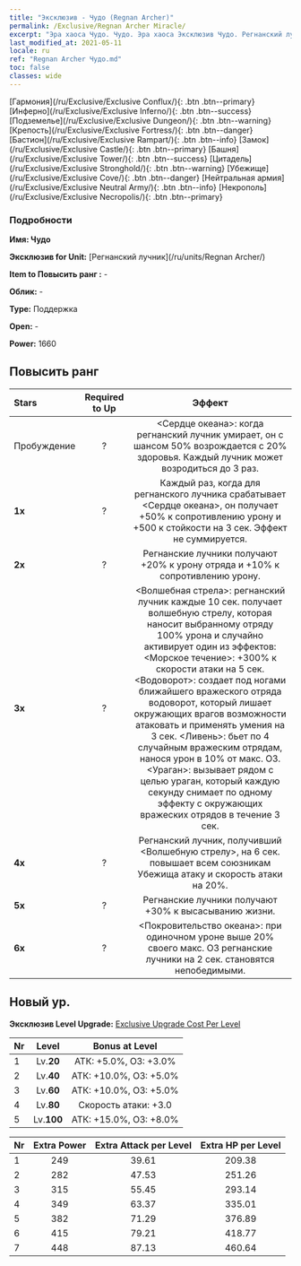 ```yaml
---
title: "Эксклюзив - Чудо (Regnan Archer)"
permalink: /Exclusive/Regnan Archer Miracle/
excerpt: "Эра хаоса Чудо. Чудо. Эра хаоса Эксклюзив Чудо. Регнанский лучник Эксклюзив."
last_modified_at: 2021-05-11
locale: ru
ref: "Regnan Archer Чудо.md"
toc: false
classes: wide
---
```

 [Гармония](/ru/Exclusive/Exclusive Conflux/){: .btn .btn--primary} [Инферно](/ru/Exclusive/Exclusive Inferno/){: .btn .btn--success} [Подземелье](/ru/Exclusive/Exclusive Dungeon/){: .btn .btn--warning} [Крепость](/ru/Exclusive/Exclusive Fortress/){: .btn .btn--danger} [Бастион](/ru/Exclusive/Exclusive Rampart/){: .btn .btn--info} [Замок](/ru/Exclusive/Exclusive Castle/){: .btn .btn--primary} [Башня](/ru/Exclusive/Exclusive Tower/){: .btn .btn--success} [Цитадель](/ru/Exclusive/Exclusive Stronghold/){: .btn .btn--warning} [Убежище](/ru/Exclusive/Exclusive Cove/){: .btn .btn--danger} [Нейтральная армия](/ru/Exclusive/Exclusive Neutral Army/){: .btn .btn--info} [Некрополь](/ru/Exclusive/Exclusive Necropolis/){: .btn .btn--primary} 

### Подробности
 **Имя: Чудо** 

 **Эксклюзив for Unit:** [Регнанский лучник](/ru/units/Regnan Archer/) 

 **Item to Повысить ранг :** -

 **Облик:** -

 **Type:** Поддержка

 **Open:** -

 **Power:** 1660

## Повысить ранг 

  |     Stars    |  Required to Up | Эффект |
  |:-------------|:---------------:|:---------------:|
  |  Пробуждение  | ? | <Сердце океана>: когда регнанский лучник умирает, он с шансом 50% возрождается с 20% здоровья. Каждый лучник может возродиться до 3 раз. |
  | **1x** <i class="fas fa-star"/> | ? | Каждый раз, когда для регнанского лучника срабатывает <Сердце океана>, он получает +50% к сопротивлению урону и +500 к стойкости на 3 сек. Эффект не суммируется. |
  | **2x** <i class="fas fa-star"/> | ? | Регнанские лучники получают +20% к урону отряда и +10% к сопротивлению урону. |
  | **3x** <i class="fas fa-star"/> | ? | <Волшебная стрела>: регнанский лучник каждые 10 сек. получает волшебную стрелу, которая наносит выбранному отряду 100% урона и случайно активирует один из эффектов: <Морское течение>: +300% к скорости атаки на 5 сек. <Водоворот>: создает под ногами ближайшего вражеского отряда водоворот, который лишает окружающих врагов возможности атаковать и применять умения на 3 сек. <Ливень>: бьет по 4 случайным вражеским отрядам, нанося урон в 10% от макс. ОЗ. <Ураган>: вызывает рядом с целью ураган, который каждую секунду снимает по одному эффекту с окружающих вражеских отрядов в течение 3 сек. |
  | **4x** <i class="fas fa-star"/> | ? | Регнанский лучник, получивший <Волшебную стрелу>, на 6 сек. повышает всем союзникам Убежища атаку и скорость атаки на 20%. |
  | **5x** <i class="fas fa-star"/> | ? | Регнанские лучники получают +30% к высасыванию жизни. |
  | **6x** <i class="fas fa-star"/> | ? | <Покровительство океана>: при одиночном уроне выше 20% своего макс. ОЗ регнанские лучники на 2 сек. становятся непобедимыми. |


## Новый ур.
 **Эксклюзив Level Upgrade:** [Exclusive Upgrade Cost Per Level](/Exclusive/ExclusiveUpgradeCostPerLevel/)

  |  Nr  |   Level  | Bonus at Level |
  |:-----|:--------:|:--------------:|
  | 1 | Lv.**20** | АТК: +5.0%, ОЗ: +3.0% |
  | 2 | Lv.**40** | АТК: +10.0%, ОЗ: +5.0% |
  | 3 | Lv.**60** | АТК: +10.0%, ОЗ: +5.0% |
  | 4 | Lv.**80** | Скорость атаки: +3.0 |
  | 5 | Lv.**100** | АТК: +15.0%, ОЗ: +8.0% |


  |  Nr  |  Extra Power | Extra Attack per Level | Extra HP per Level |
  |:-----|:--------:|:--------:|:--------:|
  | 1 | 249 | 39.61 | 209.38 |
  | 2 | 282 | 47.53 | 251.26 |
  | 3 | 315 | 55.45 | 293.14 |
  | 4 | 349 | 63.37 | 335.01 |
  | 5 | 382 | 71.29 | 376.89 |
  | 6 | 415 | 79.21 | 418.77 |
  | 7 | 448 | 87.13 | 460.64 |


